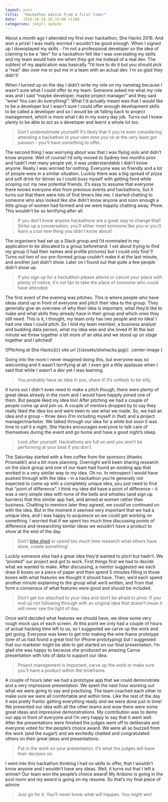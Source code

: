 ```yaml
---
layout: post
title:  "Hackathon advice from a first timer"
date:   2016-10-18 20:33:00 +1100
categories: jekyll update
---
```

About a month ago I attended my first ever hackathon, She Hacks 2016. And won a prize!
I was really worried I wouldn’t be good enough. When I signed up I downplayed my skills - I’m not a professional developer so the idea of claiming to be a “dev” for a hackathon felt like I was overstating my skills and my team would hate me when they got me instead of a real dev. The subtext of my application was basically “I’d love to do it but you should pick a “real” dev over me or put me in a team with an actual dev. I'm so glad they didn't!

When I turned up on the day I didn’t write my role on my nametag because I wasn’t sure what I could offer to my team. Someone asked me what my role was and I said “maybe developer, maybe project manager” and they said “wow! You can do everything!”. What I'd actually meant was that I would like to be a developer but I wasn’t sure I could offer enough development skills to be called a developer and so I would be ok falling back to project management, which is more what I do in my every day job. Turns out I knew plenty to be able to act as a developer and learnt a whole lot too.

> Don’t underestimate yourself! It’s likely that if you’re even considering attending a hackathon in your own time you’ve at the very least got passion – you’ll have something to offer.

The second thing I was worrying about was that I was flying solo and didn’t know anyone. Well of course! I’d only moved to Sydney two months prior and hadn’t met many people yet, it was understandable I didn’t know anyone. Really I was worried for nothing. Everyone was so friendly and a lot of people were in a similar situation. Luckily there was a big spread of pizza and soft drink for dinner so I could busy myself with getting food while scoping out my new potential friends. It’s easy to assume that everyone there knows everyone else from previous events and hackathons, but it turns out that there were lots of first timers like me. I started chatting to someone who also looked like she didn’t know anyone and soon enough a little group of women had formed and we were happily chatting away. Phew. This wouldn’t be so terrifying after all. 

> If you don’t know anyone hackathons are a great way to change that! Strike up a conversation, you’ll either meet someone like you or you’ll learn a cool new thing you didn’t know about!

The organisers had set up a Slack group and I’d nominated in my application to be allocated to a group beforehand. I set about trying to find my group (I had their names and profile pictures) but I could only find 1! Turns out two of our pre-formed group couldn’t make it at the last minute, and another just didn’t show. Later on I found out that quite a few people didn’t show up. 

> If you sign up for a hackathon please attend or cancel your place with plenty of notice, it’s not fair to take the place of someone who could have attended.

The first event of the evening was pitches. This is where people who have ideas stand up in front of everyone and pitch their idea to the group. They generally give an overview of why their idea is important, what they’d like to make and what skills they already have in their group and which ones they still need. This is it, I thought, my team only has two people and no idea! I had one idea I could pitch. So I told my team member, a business analyst and budding data person, what my idea was and she loved it! At the last minute we threw together a bit more of an idea and we stood up on stage together and I pitched! 

![Pitching at She Hacks]({{ site.url }}/assets/shehacks.jpg){: .center-image }

Going into the room I never imagined doing this, but everyone was so welcoming and it wasn’t terrifying at all. I even got a little applause when I said that while I wasn’t a dev yet I was learning. 

> You probably have an idea in you, share it! It’s unlikely to be silly.

It turns out I didn’t even need to make a pitch though, there were plenty of great ideas already in the room and I would have happily joined one of them. But people liked my idea too! After pitching we had a couple of people come up and join us. A couple of mentors dropped by to say they really liked the idea too and were keen to see what we made. So, we had an idea and a group – three devs (I’m including myself in that) and a project manager/marketer. We talked through our idea for a while but soon it was time to call it a night. She Hacks encourages everyone to talk care of themselves during the event and go home and have a good night’s sleep. 

> Look after yourself. Hackathons are full on and you won’t be performing at your best if you don’t.

The Saturday started with a free coffee from the sponsors (thanks Prismatik!) and a bit more planning. Overnight we’d been sharing research on the slack group and one of our team had found an existing app that worked in a very similar way to my idea. Oh no. In retrospect I would have pushed through with the idea – in a hackathon you’re generally not expected to come up with a completely unique idea, you just need to find that “point of difference”. I think my idea did have a point of difference – it was a very simple idea with none of the bells and whistles (and sign up barriers) that this similar app had, and aimed at women rather than business. Chatting to mentors later they agreed, we could’ve continued on with the idea. But in the moment it seemed very important that we had a unique idea, and I was happy to acquiesce so we could get working on something. I worried that if we spent too much time discussing points of difference and researching similar ideas we wouldn’t have a product to show at the end of the day.

> Don’t [bike shed][bike-shed] or spend too much time research what others have done, create something!

Luckily someone else had a great idea they’d wanted to pitch but hadn’t. We “pivoted” our project and got to work. First things first we had to decide what we wanted to make. After discussing, a mentor suggested we each draw 6 boxes on a piece of paper and then spend 5 minutes filling in those boxes with what features we thought it should have. Then, we’d each spend another minute explaining to the group what we’d written, and from that form a consensus of what features were good and should be included. 

> Don’t get too attached to your idea and don’t be afraid to pivot. If you end up not following through with an original idea that doesn’t mean it will never see the light of day.

Once we’d decided what features we should have, we drew some very rough mock ups of each screen. At this point we only had a couple of hours of actual hacking time left to us, so I suggested we carve up the work and get going. Everyone was keen to get into making the wire frame prototype (one of us had found a great tool for iPhone prototyping) but I suggested that our marketer might be able to get started on our final presentation. I’m glad she was happy to because she produced an amazing Canva presentation with lots of data to support our idea. 

> Project management is important, carve up the work to make sure you’ll have a product within the timeframe.

A couple of hours later we had a prototype app that we could demonstrate and a very impressive presentation. We spent the next hour working out what we were going to say and practising. The team coached each other to make sure we were all comfortable and within time. Like the rest of the day it was pretty frantic getting everything ready and we were done just in time! We presented our idea with all the other teams and wow there were some great ideas and impressive demonstrations. My contribution was to demo our app in front of everyone and I’m very happy to say that it went well. After the presentations were finished the judges went off to deliberate and everyone voted for the people’s choice award. We were all so buzzed from the work (and the sugar!) and we excitedly chatted and congratulated others on their great ideas and presentations. 

> Put in the work on your presentation, it’s what the judges will base their decision on.

I went into this hackathon thinking I had no skills to offer, that I wouldn’t know anyone and I wouldn’t have any ideas. Well, it turns out that I left a winner! Our team won the people’s choice award! My Arduino is going in the pool room and my award is going on my resume. So that’s my final piece of advice: 

> Just go for it. You’ll never know what will happen. You might win!

[bike-shed]: https://en.wiktionary.org/wiki/bikeshedding

